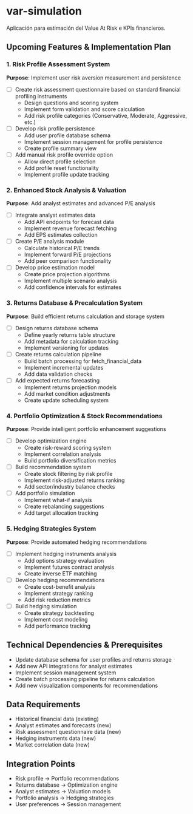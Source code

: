 # var-simulation
Aplicación para estimación del Value At Risk e KPIs financieros.

## Upcoming Features & Implementation Plan

### 1. Risk Profile Assessment System
**Purpose**: Implement user risk aversion measurement and persistence
- [ ] Create risk assessment questionnaire based on standard financial profiling instruments
  - Design questions and scoring system
  - Implement form validation and score calculation
  - Add risk profile categories (Conservative, Moderate, Aggressive, etc.)
- [ ] Develop risk profile persistence
  - Add user profile database schema
  - Implement session management for profile persistence
  - Create profile summary view
- [ ] Add manual risk profile override option
  - Allow direct profile selection
  - Add profile reset functionality
  - Implement profile update tracking

### 2. Enhanced Stock Analysis & Valuation
**Purpose**: Add analyst estimates and advanced P/E analysis
- [ ] Integrate analyst estimates data
  - Add API endpoints for forecast data
  - Implement revenue forecast fetching
  - Add EPS estimates collection
- [ ] Create P/E analysis module
  - Calculate historical P/E trends
  - Implement forward P/E projections
  - Add peer comparison functionality
- [ ] Develop price estimation model
  - Create price projection algorithms
  - Implement multiple scenario analysis
  - Add confidence intervals for estimates

### 3. Returns Database & Precalculation System
**Purpose**: Build efficient returns calculation and storage system
- [ ] Design returns database schema
  - Define yearly returns table structure
  - Add metadata for calculation tracking
  - Implement versioning for updates
- [ ] Create returns calculation pipeline
  - Build batch processing for fetch_financial_data
  - Implement incremental updates
  - Add data validation checks
- [ ] Add expected returns forecasting
  - Implement returns projection models
  - Add market condition adjustments
  - Create update scheduling system

### 4. Portfolio Optimization & Stock Recommendations
**Purpose**: Provide intelligent portfolio enhancement suggestions
- [ ] Develop optimization engine
  - Create risk-reward scoring system
  - Implement correlation analysis
  - Build portfolio diversification metrics
- [ ] Build recommendation system
  - Create stock filtering by risk profile
  - Implement risk-adjusted returns ranking
  - Add sector/industry balance checks
- [ ] Add portfolio simulation
  - Implement what-if analysis
  - Create rebalancing suggestions
  - Add target allocation tracking

### 5. Hedging Strategies System
**Purpose**: Provide automated hedging recommendations
- [ ] Implement hedging instruments analysis
  - Add options strategy evaluation
  - Implement futures contract analysis
  - Create inverse ETF matching
- [ ] Develop hedging recommendations
  - Create cost-benefit analysis
  - Implement strategy ranking
  - Add risk reduction metrics
- [ ] Build hedging simulation
  - Create strategy backtesting
  - Implement cost modeling
  - Add performance tracking

## Technical Dependencies & Prerequisites
- Update database schema for user profiles and returns storage
- Add new API integrations for analyst estimates
- Implement session management system
- Create batch processing pipeline for returns calculation
- Add new visualization components for recommendations

## Data Requirements
- Historical financial data (existing)
- Analyst estimates and forecasts (new)
- Risk assessment questionnaire data (new)
- Hedging instruments data (new)
- Market correlation data (new)

## Integration Points
- Risk profile → Portfolio recommendations
- Returns database → Optimization engine
- Analyst estimates → Valuation models
- Portfolio analysis → Hedging strategies
- User preferences → Session management
